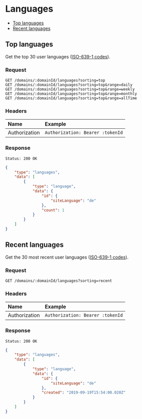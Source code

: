 # Languages

- [Top languages](#top-languages)
- [Recent languages](#recent-languages)

## Top languages

Get the top 30 user languages ([ISO-639-1 codes](https://en.wikipedia.org/wiki/List_of_ISO_639-1_codes)).

### Request

```
GET /domains/:domainId/languages?sorting=top
GET /domains/:domainId/languages?sorting=top&range=daily
GET /domains/:domainId/languages?sorting=top&range=weekly
GET /domains/:domainId/languages?sorting=top&range=monthly
GET /domains/:domainId/languages?sorting=top&range=allTime
```

### Headers

| Name | Example |
|:-----------|:------------|
| Authorization | `Authorization: Bearer :tokenId` |

### Response

```
Status: 200 OK
```

```json
{
	"type": "languages",
	"data": [
		{
			"type": "language",
			"data": {
				"id": {
					"siteLanguage": "de"
				},
				"count": 1
			}
		}
	]
}
```

## Recent languages

Get the 30 most recent user languages ([ISO-639-1 codes](https://en.wikipedia.org/wiki/List_of_ISO_639-1_codes)).

### Request

```
GET /domains/:domainId/languages?sorting=recent
```

### Headers

| Name | Example |
|:-----------|:------------|
| Authorization | `Authorization: Bearer :tokenId` |

### Response

```
Status: 200 OK
```

```json
{
	"type": "languages",
	"data": [
		{
			"type": "language",
			"data": {
				"id": {
					"siteLanguage": "de"
				},
				"created": "2019-09-19T15:54:00.020Z"
			}
		}
	]
}
```